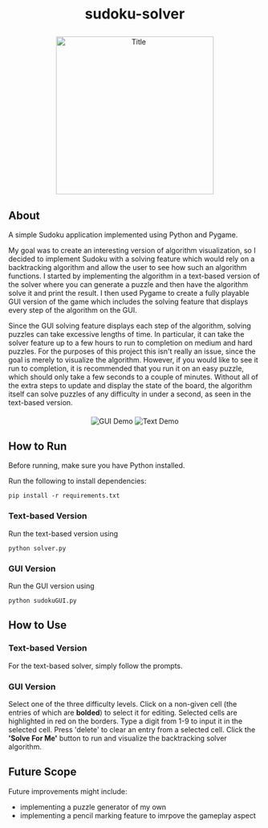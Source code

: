 # <p align=center>sudoku-solver</p>
<p align=center><img width="314" alt="Title" src="https://github.com/EMobilio/sudoku-solver/assets/109104115/b2a140c4-fa21-4c29-8f79-20c5f9990749"></p>

## About
A simple Sudoku application implemented using Python and Pygame. 

My goal was to create an interesting version of algorithm visualization, so I decided to implement Sudoku with a solving feature which would rely on a backtracking algorithm and allow the user to see how such an algorithm functions. I started by implementing the algorithm in a text-based version of the solver where you can generate a puzzle and then have the algorithm solve it and print the result. I then used Pygame to create a fully playable GUI version of the game which includes the solving feature that displays every step of the algorithm on the GUI.

Since the GUI solving feature displays each step of the algorithm, solving puzzles can take excessive lengths of time. In particular, it can take the solver feature up to a few hours to run to completion on medium and hard puzzles. For the purposes of this project this isn't really an issue, since the goal is merely to visualize the algorithm. However, if you would like to see it run to completion, it is recommended that you run it on an easy puzzle, which should only take a few seconds to a couple of minutes. Without all of the extra steps to update and display the state of the board, the algorithm itself can solve puzzles of any difficulty in under a second, as seen in the text-based version.

<p float=left align=middle><img align= middle alt="GUI Demo" src="https://github.com/EMobilio/sudoku-solver/assets/109104115/e5d1b80f-dc9f-40c9-b7f8-1e9314ab876d"> <img align=middle alt="Text Demo" src="https://github.com/EMobilio/sudoku-solver/assets/109104115/a6052d28-93f4-4b6d-88cd-ddeca22566a7"></p>

## How to Run
Before running, make sure you have Python installed.

Run the following to install dependencies:
```
pip install -r requirements.txt
```

### Text-based Version
Run the text-based version using
```
python solver.py
```

### GUI Version
Run the GUI version using
```
python sudokuGUI.py
```

## How to Use
### Text-based Version
For the text-based solver, simply follow the prompts.

### GUI Version
Select one of the three difficulty levels. Click on a non-given cell (the entries of which are __bolded__) to select it for editing. Selected cells are highlighted in red on the borders. Type a digit from 1-9 to input it in the selected cell. Press 'delete' to clear an entry from a selected cell. Click the __'Solve For Me'__ button to run and visualize the backtracking solver algorithm.

## Future Scope
Future improvements might include:
- implementing a puzzle generator of my own
- implementing a pencil marking feature to imrpove the gameplay aspect
